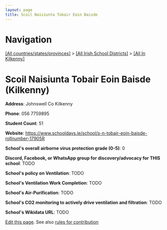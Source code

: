 ```yaml
---
layout: page
title: Scoil Naisiunta Tobair Eoin Baisde
---
```

# Navigation

[[All countries/states/provinces]](../../..) > [[All Irish School Districts]](../..) > [[All In Kilkenny]](..)

# Scoil Naisiunta Tobair Eoin Baisde (Kilkenny)

**Address**: Johnswell Co Kilkenny

**Phone**: 056 7759895

**Student Count**: 51

**Website**: <https://www.schooldays.ie/school/s-n-tobair-eoin-baisde-rollnumber-17905R>

**School's overall airborne virus protection grade (0-5)**: 0

**Discord, Facebook, or WhatsApp group for discovery/advocacy for THIS school**: TODO

**School's policy on Ventilation**: TODO

**School's Ventilation Work Completion**: TODO

**School's Air-Purification**: TODO

**School's CO2 monitoring to actively drive ventilation and filtration**: TODO

**School's Wikidata URL**: TODO


[Edit this page](https://github.com/ventilate-schools/Ireland/edit/main/./Kilkenny/Scoil_Naisiunta_Tobair_Eoin_Baisde.md). See also [rules for contribution](../../../contribution-rules/)
